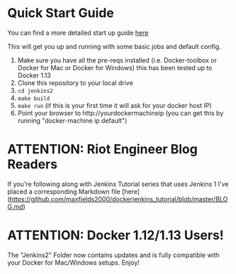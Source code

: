 # Quick Start Guide

You can find a more detailed start up guide [here](https://github.com/maxfields2000/dockerjenkins_tutorial/blob/master/jenkins2/README.md)

This will get you up and running with some basic jobs and default config.

1. Make sure you have all the pre-reqs installed (i.e. Docker-toolbox or Docker for Mac or Docker for Windows) this has been tested up to Docker 1.13
2. Clone this repository to your local drive
3. `cd jenkins2` 
 1. `make build`
 2. `make run` (if this is your first time it will ask for your docker host IP)
4. Point your browser to http://yourdockermachineip (you can get this by running "docker-machine ip default")

# ATTENTION: Riot Engineer Blog Readers

If you're following along with Jenkins Tutorial series that uses Jenkins 1 I've placed a corresponding Markdown file [here]
(https://github.com/maxfields2000/dockerjenkins_tutorial/blob/master/BLOG.md)


# ATTENTION: Docker 1.12/1.13 Users!

The "Jenkins2" Folder now contains updates and is fully compatible with your Docker for Mac/Windows setups. Enjoy!





